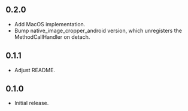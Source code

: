 ## 0.2.0

* Add MacOS implementation.
* Bump native_image_cropper_android version, which unregisters the MethodCallHandler on detach.

## 0.1.1

* Adjust README.

## 0.1.0

* Initial release.
